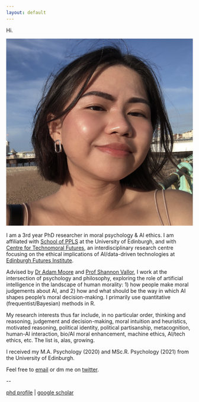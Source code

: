 ```yaml
---
layout: default
---
```


Hi. 

<img class="profile-picture" src="web-profile.jpg">

I am a 3rd year PhD researcher in moral psychology & AI ethics. I am affiliated with [School of PPLS](https://www.ed.ac.uk/ppls) at the University of Edinburgh, and with [Centre for Technomoral Futures](https://www.technomoralfutures.uk), an interdisciplinary research centre focusing on the ethical implications of AI/data-driven technologies at [Edinburgh Futures Institute](https://efi.ed.ac.uk). 

Advised by [Dr Adam Moore](https://www.ed.ac.uk/profile/adam-moore) and [Prof Shannon Vallor](https://www.ed.ac.uk/profile/shannon-vallor), I work at the intersection of psychology and philosophy, exploring the role of artificial intelligence in the landscape of human morality: 1) how people make moral judgements about AI, and 2) how and what should be the way in which AI shapes people’s moral decision-making. I primarily use quantitative (frequentist/Bayesian) methods in R. 

My research interests thus far include, in no particular order, thinking and reasoning, judgement and decision-making, moral intuition and heuristics, motivated reasoning, political identity, political partisanship, metacognition, human-AI interaction, bio/AI moral enhancement, machine ethics, AI/tech ethics, etc. The list is, alas, growing. 

I received my M.A. Psychology (2020) and MSc.R. Psychology (2021) from the University of Edinburgh. 

Feel free to [email](mailto:yliu3310@ed.ac.uk) or dm me on [twitter](https://twitter.com/_yuxinl_/).

--

<!-- "Comment" [cv (tbd)](/resume.pdf) | -->
[phd profile](https://www.technomoralfutures.uk/phd-research-database/moral-judgments-towards-artificial-intelligence-systems) | 
[google scholar](https://scholar.google.co.uk/citations?user=06_0SucAAAAJ&hl=en) 
